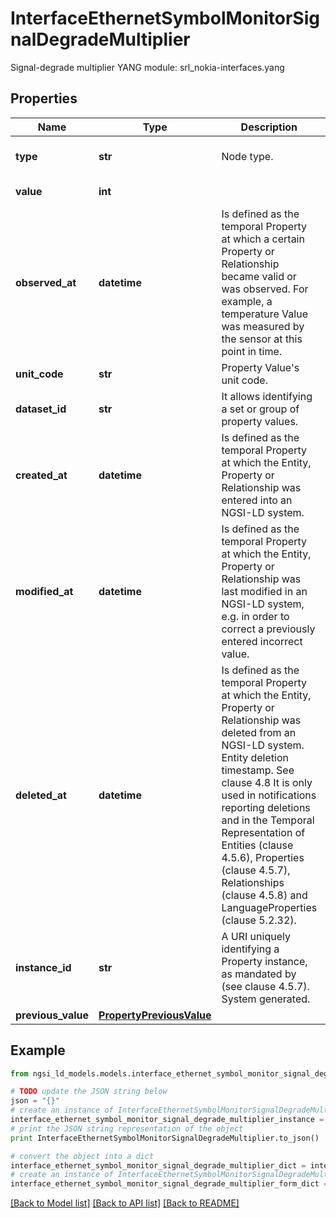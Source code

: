# InterfaceEthernetSymbolMonitorSignalDegradeMultiplier

Signal-degrade multiplier  YANG module: srl_nokia-interfaces.yang 

## Properties

Name | Type | Description | Notes
------------ | ------------- | ------------- | -------------
**type** | **str** | Node type.  | [optional] [default to 'Property']
**value** | **int** |  | [default to 1]
**observed_at** | **datetime** | Is defined as the temporal Property at which a certain Property or Relationship became valid or was observed. For example, a temperature Value was measured by the sensor at this point in time.  | [optional] 
**unit_code** | **str** | Property Value&#39;s unit code.  | [optional] 
**dataset_id** | **str** | It allows identifying a set or group of property values.  | [optional] 
**created_at** | **datetime** | Is defined as the temporal Property at which the Entity, Property or Relationship was entered into an NGSI-LD system.  | [optional] [readonly] 
**modified_at** | **datetime** | Is defined as the temporal Property at which the Entity, Property or Relationship was last modified in an NGSI-LD system, e.g. in order to correct a previously entered incorrect value.  | [optional] [readonly] 
**deleted_at** | **datetime** | Is defined as the temporal Property at which the Entity, Property or Relationship was deleted from an NGSI-LD system.  Entity deletion timestamp. See clause 4.8 It is only used in notifications reporting deletions and in the Temporal Representation of Entities (clause 4.5.6), Properties (clause 4.5.7), Relationships (clause 4.5.8) and LanguageProperties (clause 5.2.32).  | [optional] [readonly] 
**instance_id** | **str** | A URI uniquely identifying a Property instance, as mandated by (see clause 4.5.7). System generated.  | [optional] [readonly] 
**previous_value** | [**PropertyPreviousValue**](PropertyPreviousValue.md) |  | [optional] 

## Example

```python
from ngsi_ld_models.models.interface_ethernet_symbol_monitor_signal_degrade_multiplier import InterfaceEthernetSymbolMonitorSignalDegradeMultiplier

# TODO update the JSON string below
json = "{}"
# create an instance of InterfaceEthernetSymbolMonitorSignalDegradeMultiplier from a JSON string
interface_ethernet_symbol_monitor_signal_degrade_multiplier_instance = InterfaceEthernetSymbolMonitorSignalDegradeMultiplier.from_json(json)
# print the JSON string representation of the object
print InterfaceEthernetSymbolMonitorSignalDegradeMultiplier.to_json()

# convert the object into a dict
interface_ethernet_symbol_monitor_signal_degrade_multiplier_dict = interface_ethernet_symbol_monitor_signal_degrade_multiplier_instance.to_dict()
# create an instance of InterfaceEthernetSymbolMonitorSignalDegradeMultiplier from a dict
interface_ethernet_symbol_monitor_signal_degrade_multiplier_form_dict = interface_ethernet_symbol_monitor_signal_degrade_multiplier.from_dict(interface_ethernet_symbol_monitor_signal_degrade_multiplier_dict)
```
[[Back to Model list]](../README.md#documentation-for-models) [[Back to API list]](../README.md#documentation-for-api-endpoints) [[Back to README]](../README.md)


